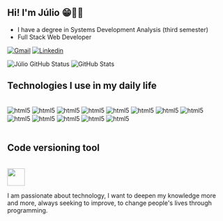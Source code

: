 ## Hi! I'm Júlio 😁🤚🏽

- I have a degree in Systems Development Analysis (third semester)
- Full Stack Web Developer


[![Gmail](https://img.shields.io/badge/LinkedIn-0077B5?style=for-the-badge&logo=linkedin&logoColor=white)](https://www.linkedin.com/in/j%C3%BAlio-c%C3%A9sar-reis-a02b37209/)
[![Linkedin](https://img.shields.io/badge/Gmail-D14836?style=for-the-badge&logo=gmail&logoColor=white)](julioreis044@gmail.com)


![Júlio GitHub Status](https://github-readme-stats.vercel.app/api/top-langs/?username=julio-r-ai&layout=compact&langs_count=7&theme=dracula)
![GitHub Stats](https://github-readme-stats.vercel.app/api?username=julio-r-ai&show_icons=true&theme=tokyonight)


## Technologies I use in my daily life

<div style="display: inline_block"><br/>
    <img align="center" alt="html5" src="https://img.shields.io/badge/HTML5-E34F26?style=for-the-badge&logo=html5&logoColor=white">
    <img align="center" alt="html5" src="https://img.shields.io/badge/CSS3-1572B6?style=for-the-badge&logo=css3&logoColor=white">
    <img align="center" alt="html5" src="https://img.shields.io/badge/JavaScript-F7DF1E?style=for-the-badge&logo=javascript&logoColor=black">
    <img align="center" alt="html5" src="https://img.shields.io/badge/React-20232A?style=for-the-badge&logo=react&logoColor=61DAFB">
    <img align="center" alt="html5" src="https://img.shields.io/badge/MySQL-00000F?style=for-the-badge&logo=mysql&logoColor=white">
    <img align="center" alt="html5" src="https://img.shields.io/badge/Node.js-43853D?style=for-the-badge&logo=node.js&logoColor=white">
    <img align="center" alt="html5" src="https://img.shields.io/badge/Express.js-404D59?style=for-the-badge"> 
    <img align="center" alt="html5" src="https://img.shields.io/badge/React_Native-20232A?style=for-the-badge&logo=react&logoColor=61DAFB"> 
    <img align="center" alt="html5" src="https://img.shields.io/badge/Python-14354C?style=for-the-badge&logo=python&logoColor=white"> 
    <img align="center" alt="html5" src="https://img.shields.io/badge/PHP-777BB4?style=for-the-badge&logo=php&logoColor=white"> 
    <img align="center" alt="html5" src="https://img.shields.io/badge/Laravel-FF2D20?style=for-the-badge&logo=laravel&logoColor=white"> 
    <img align="center" alt="html5" src="https://img.shields.io/badge/C%23-239120?style=for-the-badge&logo=c-sharp&logoColor=white"> 
    <img align="center" alt="html5" src="https://img.shields.io/badge/.NET-5C2D91?style=for-the-badge&logo=.net&logoColor=white"> 
</div>

</br>

## Code versioning tool
</br>
<img src="https://cdn.jsdelivr.net/gh/devicons/devicon/icons/git/git-original.svg" width="40" height="40"/>
</br>

I am passionate about technology, I want to deepen my knowledge more and more, always seeking to improve, to change people's lives through programming.

